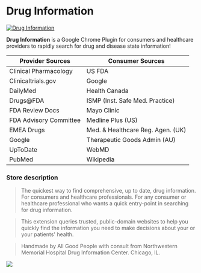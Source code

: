 
# Drug Information #

<a href="http://bit.ly/DrugInformation"><img align="center" src="https://lh4.googleusercontent.com/1UzoA51Kv6qAGJ36pguC7sgFkqthGmtmVHAp59FrxcY01JU163J6_XFuji1y7xmUm8y5QTaNvA=s282-h180-e365" alt="Drug Information"></a>

**Drug Information** is a Google Chrome Plugin for consumers and healthcare providers to rapidly search for drug and disease state information!

| Provider Sources        | Consumer Sources                  |
| -------------------     | ----------------                  |
| Clinical Pharmacology   | US FDA                            |
| Clinicaltrials.gov      | Google                            |
| DailyMed                | Health Canada                     |
| Drugs@FDA               | ISMP (Inst. Safe Med. Practice)   |
| FDA Review Docs         | Mayo Clinic                       |
| FDA Advisory Committee  | Medline Plus (US)                 |
| EMEA Drugs              | Med. & Healthcare Reg. Agen. (UK) |
| Google                  | Therapeutic Goods Admin (AU)      |
| UpToDate                | WebMD                             |
| PubMed                  | Wikipedia                         |


### Store description ###
>The quickest way to find comprehensive, up to date, drug information. For consumers and healthcare professionals.
For any consumer or healthcare professional who wants a quick entry-point in searching for drug information.

>This extension queries trusted, public-domain websites to help you quickly find the information you need to make decisions about your or your patients' health.

>Handmade by All Good People with consult from Northwestern Memorial Hospital Drug Information Center. Chicago, IL.

[<img src="https://lh3.googleusercontent.com/YRLZQ-F3KmHUg9OnejK085rKN9J5nrstSoz3wbVvRBUFjOqC71eGic7B3LkFGMo7ddzidus3Kow=s1280-h800-e365">](http://bit.ly/DrugInformation)
